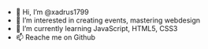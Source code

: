 - 👋 Hi, I’m @xadrus1799
- 👀 I’m interested in creating events, mastering webdesign 
- 🌱 I’m currently learning JavaScript, HTML5, CSS3
- 📫 Reache me on Github

<!---
xadrus1799/xadrus1799 is a ✨ special ✨ repository because its `README.md` (this file) appears on your GitHub profile.
You can click the Preview link to take a look at your changes.
--->
